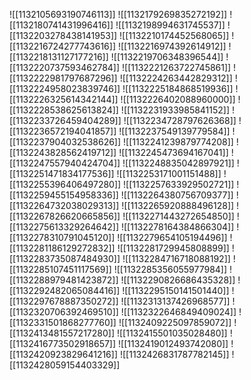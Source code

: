 ![[1132105693190746113]]
![[1132179269835272192]]
![[1132180741431996416]]
![[1132198994631745537]]
![[1132203278438141953]]
![[1132210174452568065]]
![[1132216724277743616]]
![[1132216974392614912]]
![[1132218131127177216]]
![[1132219706348396544]]
![[1132220737593462784]]
![[1132221263722745861]]
![[1132222981797687296]]
![[1132224263442829312]]
![[1132224958023839746]]
![[1132225184868519936]]
![[1132226325614342144]]
![[1132226402088960000]]
![[1132228538625613824]]
![[1132231933985841152]]
![[1132233726459404289]]
![[1132234728797626368]]
![[1132236572194041857]]
![[1132237549139779584]]
![[1132237904032538626]]
![[1132241239879774208]]
![[1132243828562419712]]
![[1132245473694167041]]
![[1132247557940424704]]
![[1132248835042897921]]
![[1132251471834177536]]
![[1132253171001151488]]
![[1132255396406497280]]
![[1132257633929502721]]
![[1132259455154958336]]
![[1132264380756709377]]
![[1132264732038029313]]
![[1132265920888496128]]
![[1132267826620665856]]
![[1132271443272654850]]
![[1132275613329264642]]
![[1132278164384866304]]
![[1132278310791045120]]
![[1132279654105194496]]
![[1132281186129272832]]
![[1132281729945808899]]
![[1132283735087484930]]
![[1132284716718088192]]
![[1132285107451117569]]
![[1132285356055977984]]
![[1132288979481423872]]
![[1132290826686435328]]
![[1132292482065084416]]
![[1132295150141501440]]
![[1132297678887350272]]
![[1132313137426968577]]
![[1132320706392469510]]
![[1132322646849409024]]
![[1132331501868277760]]
![[1132409225097859072]]
![[1132413481557217280]]
![[1132415501035028480]]
![[1132416773502918657]]
![[1132419012493742080]]
![[1132420923829641216]]
![[1132426831787782145]]
![[1132428059154403329]]
